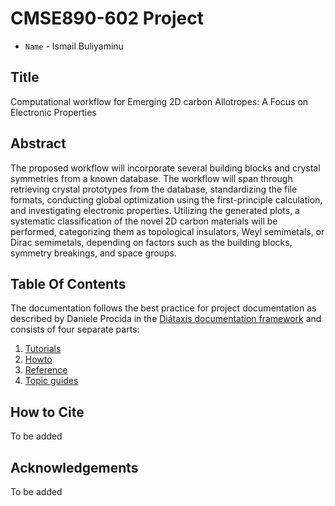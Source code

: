 # CMSE890-602 Project

* `Name` - Ismail Buliyaminu

## Title

Computational workflow for Emerging 2D carbon Allotropes: A Focus on Electronic Properties

## Abstract

The proposed workflow will incorporate several building blocks and crystal symmetries from a known database. The workflow will span through retrieving crystal prototypes from the database, standardizing the file formats, conducting global optimization using the first-principle calculation, and investigating electronic properties. Utilizing the generated plots, a systematic classification of the novel 2D carbon materials will be performed, categorizing them as topological insulators, Weyl semimetals, or Dirac semimetals, depending on factors such as the building blocks, symmetry breakings, and space groups.

## Table Of Contents

The documentation follows the best practice for
project documentation as described by Daniele Procida
in the [Diátaxis documentation framework](https://diataxis.fr/)
and consists of four separate parts:

1. [Tutorials](tutorials.md)
2. [Howto](how-to-guides.md)
3. [Reference](reference.md)
4. [Topic guides](explanation.md)

## How to Cite

To be added

## Acknowledgements

To be added

